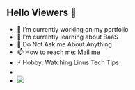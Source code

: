 ## Hello Viewers 👋


- 🔭 I’m currently working on my portfolio
- 🌱 I’m currently learning about BaaS
- 💬 Do Not Ask me About Anything
- 📫 How to reach me: <a href="connect@singhpranav.com">Mail me</a>
- ⚡ Hobby: Watching Linus Tech Tips
- <br>
- <img src="https://github-readme-stats.vercel.app/api?username=pranav884&&show_icons=true&title_color=ffffff&icon_color=bb2acf&text_color=daf7dc&bg_color=151515">
